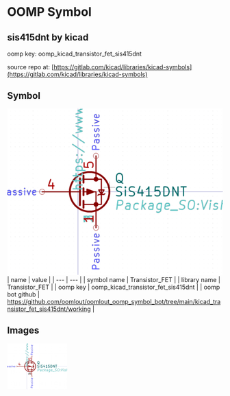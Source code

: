 # OOMP Symbol  
## sis415dnt  by kicad  
  
oomp key: oomp_kicad_transistor_fet_sis415dnt  
  
source repo at: [https://gitlab.com/kicad/libraries/kicad-symbols](https://gitlab.com/kicad/libraries/kicad-symbols)  
## Symbol  
  
[![working.png](working_600.png)](working.png)  
| name | value | 
| --- | --- | 
| symbol name | Transistor_FET | 
| library name | Transistor_FET | 
| oomp key | oomp_kicad_transistor_fet_sis415dnt | 
| oomp bot github | https://github.com/oomlout/oomlout_oomp_symbol_bot/tree/main/kicad_transistor_fet_sis415dnt/working | 
## Images  
  
[![working.png](working_140.png)](working.png)  
